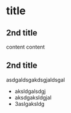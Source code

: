 <!--
{
    "layout": "post",
    "title": "A flexible event model in JavaScript-《Ajax In Action》",
    "date": "2018-11-03 15:41",
    "comments": true,
    "categories": ["技术相关", "tech"]
}
-->

# title

## 2nd title

content content

## 2nd title

asdgaldsgakdsgjaldsgal

*   aksldgalsdgj
*   aksdgaksldgjal
*   3aslgaksldg

